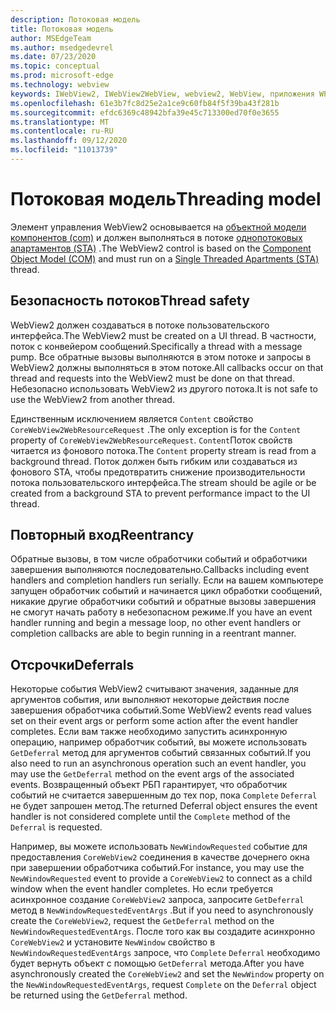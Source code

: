 ```yaml
---
description: Потоковая модель
title: Потоковая модель
author: MSEdgeTeam
ms.author: msedgedevrel
ms.date: 07/23/2020
ms.topic: conceptual
ms.prod: microsoft-edge
ms.technology: webview
keywords: IWebView2, IWebView2WebView, webview2, WebView, приложения WPF, WPF, EDGE, ICoreWebView2, ICoreWebView2Host, элемент управления "браузер", HTML Edge
ms.openlocfilehash: 61e3b7fc8d25e2a1ce9c60fb84f5f39ba43f281b
ms.sourcegitcommit: efdc6369c48942bfa39e45c713300ed70f0e3655
ms.translationtype: MT
ms.contentlocale: ru-RU
ms.lasthandoff: 09/12/2020
ms.locfileid: "11013739"
---
```

# <span data-ttu-id="9b30f-104">Потоковая модель</span><span class="sxs-lookup"><span data-stu-id="9b30f-104">Threading model</span></span> 

<span data-ttu-id="9b30f-105">Элемент управления WebView2 основывается на [объектной модели компонентов (com)](https://docs.microsoft.com/windows/win32/com/the-component-object-model) и должен выполняться в потоке [однопотоковых апартаментов (STA)](https://docs.microsoft.com/windows/win32/com/single-threaded-apartments) .</span><span class="sxs-lookup"><span data-stu-id="9b30f-105">The WebView2 control is based on the [Component Object Model (COM)](https://docs.microsoft.com/windows/win32/com/the-component-object-model) and must run on a [Single Threaded Apartments (STA)](https://docs.microsoft.com/windows/win32/com/single-threaded-apartments) thread.</span></span>

## <span data-ttu-id="9b30f-106">Безопасность потоков</span><span class="sxs-lookup"><span data-stu-id="9b30f-106">Thread safety</span></span>  

<span data-ttu-id="9b30f-107">WebView2 должен создаваться в потоке пользовательского интерфейса.</span><span class="sxs-lookup"><span data-stu-id="9b30f-107">The WebView2 must be created on a UI thread.</span></span>  <span data-ttu-id="9b30f-108">В частности, поток с конвейером сообщений.</span><span class="sxs-lookup"><span data-stu-id="9b30f-108">Specifically a thread with a message pump.</span></span>  <span data-ttu-id="9b30f-109">Все обратные вызовы выполняются в этом потоке и запросы в WebView2 должны выполняться в этом потоке.</span><span class="sxs-lookup"><span data-stu-id="9b30f-109">All callbacks occur on that thread and requests into the WebView2 must be done on that thread.</span></span>  <span data-ttu-id="9b30f-110">Небезопасно использовать WebView2 из другого потока.</span><span class="sxs-lookup"><span data-stu-id="9b30f-110">It is not safe to use the WebView2 from another thread.</span></span>  

<span data-ttu-id="9b30f-111">Единственным исключением является `Content` свойство `CoreWebView2WebResourceRequest` .</span><span class="sxs-lookup"><span data-stu-id="9b30f-111">The only exception is for the `Content` property of `CoreWebView2WebResourceRequest`.</span></span>  <span data-ttu-id="9b30f-112">`Content`Поток свойств читается из фонового потока.</span><span class="sxs-lookup"><span data-stu-id="9b30f-112">The `Content` property stream is read from a background thread.</span></span>  <span data-ttu-id="9b30f-113">Поток должен быть гибким или создаваться из фонового STA, чтобы предотвратить снижение производительности потока пользовательского интерфейса.</span><span class="sxs-lookup"><span data-stu-id="9b30f-113">The stream should be agile or be created from a background STA to prevent performance impact to the UI thread.</span></span>  

## <span data-ttu-id="9b30f-114">Повторный вход</span><span class="sxs-lookup"><span data-stu-id="9b30f-114">Reentrancy</span></span>  

<span data-ttu-id="9b30f-115">Обратные вызовы, в том числе обработчики событий и обработчики завершения выполняются последовательно.</span><span class="sxs-lookup"><span data-stu-id="9b30f-115">Callbacks including event handlers and completion handlers run serially.</span></span>  <span data-ttu-id="9b30f-116">Если на вашем компьютере запущен обработчик событий и начинается цикл обработки сообщений, никакие другие обработчики событий и обратные вызовы завершения не смогут начать работу в небезопасном режиме.</span><span class="sxs-lookup"><span data-stu-id="9b30f-116">If you have an event handler running and begin a message loop, no other event handlers or completion callbacks are able to begin running in a reentrant manner.</span></span>  

## <span data-ttu-id="9b30f-117">Отсрочки</span><span class="sxs-lookup"><span data-stu-id="9b30f-117">Deferrals</span></span>  

<span data-ttu-id="9b30f-118">Некоторые события WebView2 считывают значения, заданные для аргументов события, или выполняют некоторые действия после завершения обработчика событий.</span><span class="sxs-lookup"><span data-stu-id="9b30f-118">Some WebView2 events read values set on their event args or perform some action after the event handler completes.</span></span>  <span data-ttu-id="9b30f-119">Если вам также необходимо запустить асинхронную операцию, например обработчик событий, вы можете использовать `GetDeferral` метод для аргументов событий связанных событий.</span><span class="sxs-lookup"><span data-stu-id="9b30f-119">If you also need to run an asynchronous operation such an event handler, you may use the `GetDeferral` method on the event args of the associated events.</span></span>  <span data-ttu-id="9b30f-120">Возвращенный объект РБП гарантирует, что обработчик событий не считается завершенным до тех пор, пока `Complete` `Deferral` не будет запрошен метод.</span><span class="sxs-lookup"><span data-stu-id="9b30f-120">The returned Deferral object ensures the event handler is not considered complete until the `Complete` method of the `Deferral` is requested.</span></span>  

<span data-ttu-id="9b30f-121">Например, вы можете использовать `NewWindowRequested` событие для предоставления `CoreWebView2` соединения в качестве дочернего окна при завершении обработчика событий.</span><span class="sxs-lookup"><span data-stu-id="9b30f-121">For instance, you may use the `NewWindowRequested` event to provide a `CoreWebView2` to connect as a child window when the event handler completes.</span></span>  <span data-ttu-id="9b30f-122">Но если требуется асинхронное создание `CoreWebView2` запроса, запросите `GetDeferral` метод в `NewWindowRequestedEventArgs` .</span><span class="sxs-lookup"><span data-stu-id="9b30f-122">But if you need to asynchronously create the `CoreWebView2`, request the `GetDeferral` method on the `NewWindowRequestedEventArgs`.</span></span>  <span data-ttu-id="9b30f-123">После того как вы создадите асинхронно `CoreWebView2` и установите `NewWindow` свойство в `NewWindowRequestedEventArgs` запросе, что `Complete` `Deferral` необходимо будет вернуть объект с помощью `GetDeferral` метода.</span><span class="sxs-lookup"><span data-stu-id="9b30f-123">After you have asynchronously created the `CoreWebView2` and set the `NewWindow` property on the `NewWindowRequestedEventArgs`, request `Complete` on the `Deferral` object be returned using the `GetDeferral` method.</span></span>  

<!-- links -->  

